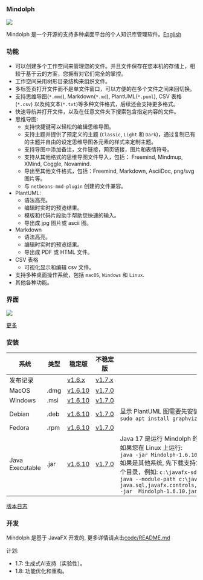 ### Mindolph

![](../DemoWorkspace/app_30.png)

Mindolph 是一个开源的支持多种桌面平台的个人知识库管理软件。[English](../README.md)


### 功能
* 可以创建多个工作空间来管理您的文件。并且文件保存在您本机的存储上，相较于基于云的方案，您拥有对它们完全的掌控。
* 工作空间采用树形目录结构来组织文件。
* 多标签页打开文件而不是单文件窗口，可以方便的在多个文件之间来回切换。
* 支持思维导图(`*.mmd`), Markdown(`*.md`), PlantUML(`*.puml`), CSV 表格(`*.csv`) 以及纯文本(`*.txt`)等多种文件格式，后续还会支持更多格式。
* 快速导航并打开文件，以及在任意文件夹下搜索包含指定内容的文件。  
* 思维导图:
	* 支持快捷键可以轻松的编辑思维导图。
	* 支持主题并提供了预定义的主题 (`Classic`, `Light` 和 `Dark`)，通过复制已有的主题并自由的设定思维导图各元素的样式来定制主题。
	* 支持导图中添加备注，文件链接，网页链接，图片和表情符号。
	* 支持从其他格式的思维导图文件导入，包括： Freemind, Mindmup, XMind, Coggle, Novamind.
	* 导出至其他文件格式，包括：Freemind, Markdown, AsciiDoc, png/svg 图片等。
	* 与 `netbeans-mmd-plugin` 创建的文件兼容。
* PlantUML:
	* 语法高亮。
	* 编辑时实时的预览结果。
	* 模版和代码片段助手帮助您快速的输入。
	* 导出成 jpg 图片或 ascii 图。
* Markdown
	* 语法高亮。
	* 编辑时实时的预览结果。
	* 导出成 PDF 或 HTML 文件。
* CSV 表格
	* 可视化显示和编辑 csv 文件。
* 支持多种桌面操作系统，包括 `macOS`, `Windows` 和 `Linux`.
* 其他各种功能。


### 界面
![](main.png)

[更多](screenshots.md)


### 安装

|系统|类型|稳定版|不稳定版|备注|
|----|----|----|----|----|
|发布记录| |[v1.6.x](release-notes/v1.6/v1.6_zh_CN.md)|[v1.7.x](release-notes/v1.7/v1.7.md)| |
|MacOS|.dmg|[v1.6.10](https://github.com/mindolph/Mindolph/releases/download/v1.6.10/Mindolph-1.6.10.dmg)|[v1.7.0](https://github.com/mindolph/Mindolph/releases/download/v1.7.0/Mindolph-1.7.0.dmg)| |
|Windows|.msi|[v1.6.10](https://github.com/mindolph/Mindolph/releases/download/v1.6.10/Mindolph-1.6.10.msi)|[v1.7.0](https://github.com/mindolph/Mindolph/releases/download/v1.7.0/Mindolph-1.7.0.msi)| |
|Debian|.deb|[v1.6.10](https://github.com/mindolph/Mindolph/releases/download/v1.6.10/Mindolph-1.6.10.deb)|[v1.7.0](https://github.com/mindolph/Mindolph/releases/download/v1.7.0/Mindolph-1.7.0.deb)|	显示 PlantUML 图需要先安装 graphviz:  </br>  `sudo apt install graphviz`|
|Fedora|.rpm|[v1.6.10](https://github.com/mindolph/Mindolph/releases/download/v1.6.10/Mindolph-1.6.10.rpm)|[v1.7.0](https://github.com/mindolph/Mindolph/releases/download/v1.7.0/Mindolph-1.7.0.rpm)| |
|Java Executable|.jar|[v1.6.10](https://github.com/mindolph/Mindolph/releases/download/v1.6.10/Mindolph-1.6.10.jar)|[v1.7.0](https://github.com/mindolph/Mindolph/releases/download/v1.7.0/Mindolph-1.7.0.jar)| Java 17 是运行 Mindolph 的最低版本要求.   	</br> 如果您在 Linux 上运行:   </br> `java -jar Mindolph-1.6.10.jar`  </br> 如果是其他系统, 先下载支持您的系统的 JavaFX SDK 并解压缩到某个目录，例如: `c:\javafx-sdk-20`, 按照以下方式运行:     </br>`java --module-path c:\javafx-sdk-20\lib --add-modules java.sql,javafx.controls,javafx.fxml,javafx.swing,javafx.web -jar  Mindolph-1.6.10.jar` |



[版本日志](change_logs.md)


### 开发
Mindolph 是基于 JavaFX 开发的,
更多详情请点击[code/README.md](../code/README.md)

计划:  
* 1.7: 生成式AI支持（实验性）。
* 1.8: 功能优化和重构。
